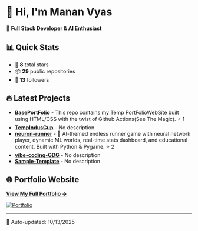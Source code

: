 # 👋 Hi, I'm Manan Vyas

🚀 **Full Stack Developer & AI Enthusiast**

## 📊 Quick Stats
- 🌟 **8** total stars
- 📦 **29** public repositories  
- 👥 **13** followers

## 🔥 Latest Projects

- **[BasePortFolio](https://github.com/MananVyas01/BasePortFolio)** - This repo contains my Temp PortFolioWebSite built using HTML/CSS with the twist of Github Actions(See The Magic). ⭐ 1
- **[TempIndusCup](https://github.com/MananVyas01/TempIndusCup)** - No description 
- **[neuron-runner](https://github.com/MananVyas01/neuron-runner)** - 🧠 AI-themed endless runner game with neural network player, dynamic ML worlds, real-time stats dashboard, and educational content. Built with Python & Pygame. ⭐ 2
- **[vibe-coding-GDG](https://github.com/MananVyas01/vibe-coding-GDG)** - No description 
- **[Sample-Template](https://github.com/MananVyas01/Sample-Template)** - No description 

## 🌐 Portfolio Website

**[View My Full Portfolio →](https://mananyvas01.github.io/BasePortFolio/)**

[![Portfolio](https://img.shields.io/badge/Portfolio-Live-brightgreen?style=for-the-badge&logo=github)](https://mananvyas01.github.io/BasePortFolio/)

---

📅 Auto-updated: 10/13/2025
